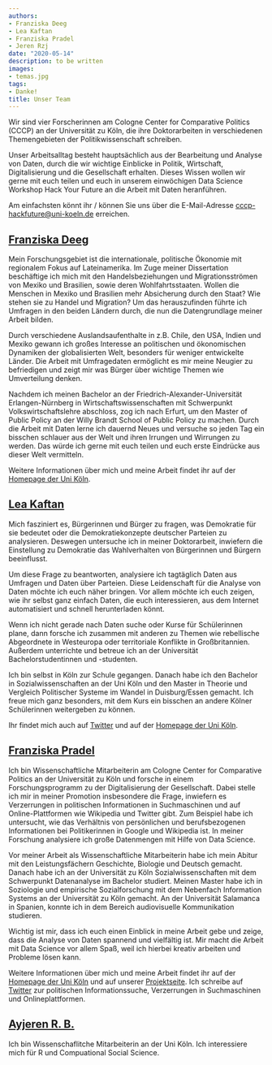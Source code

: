 ```yaml
---
authors:
- Franziska Deeg
- Lea Kaftan
- Franziska Pradel
- Jeren Rzj
date: "2020-05-14"
description: to be written
images:
- temas.jpg
tags:
- Danke!
title: Unser Team
---
```

  
Wir sind vier Forscherinnen am Cologne Center for Comparative Politics (CCCP) an der Universität zu Köln, die ihre Doktorarbeiten in verschiedenen Themengebieten der Politikwissenschaft schreiben. 
<!--more-->

Unser Arbeitsalltag besteht hauptsächlich aus der Bearbeitung und Analyse von Daten, durch die wir wichtige Einblicke in Politik, Wirtschaft, Digitalisierung und die Gesellschaft erhalten. Dieses Wissen wollen wir gerne mit euch teilen und euch in unserem einwöchigen Data Science Workshop Hack Your Future an die Arbeit mit Daten heranführen. 

Am einfachsten könnt ihr / können Sie uns über die E-Mail-Adresse cccp-hackfuture@uni-koeln.de erreichen. 

## [Franziska Deeg](https://www.linkedin.com/in/franziska-deeg-baa776150/)

Mein Forschungsgebiet ist die internationale, politische Ökonomie mit regionalem Fokus auf Lateinamerika. Im Zuge meiner Dissertation beschäftige ich mich mit den Handelsbeziehungen und Migrationsströmen von Mexiko und Brasilien, sowie deren Wohlfahrtsstaaten. Wollen die Menschen in Mexiko und Brasilien mehr Absicherung durch den Staat? Wie stehen sie zu Handel und Migration? Um das herauszufinden führte ich Umfragen in den beiden Ländern durch, die nun die Datengrundlage meiner Arbeit bilden. 

Durch verschiedene Auslandsaufenthalte in z.B. Chile, den USA, Indien und Mexiko gewann ich großes Interesse an politischen und ökonomischen Dynamiken der globalisierten Welt, besonders für weniger entwickelte Länder. Die Arbeit mit Umfragedaten ermöglicht es mir meine Neugier zu befriedigen und zeigt mir was Bürger über wichtige Themen wie Umverteilung denken.   

Nachdem ich meinen Bachelor an der Friedrich-Alexander-Universität Erlangen-Nürnberg in Wirtschaftswissenschaften mit Schwerpunkt Volkswirtschaftslehre abschloss, zog ich nach Erfurt, um den Master of Public Policy an der Willy Brandt School of Public Policy zu machen. Durch die Arbeit mit Daten lerne ich dauernd Neues und versuche so jeden Tag ein bisschen schlauer aus der Welt und ihren Irrungen und Wirrungen zu werden. Das würde ich gerne mit euch teilen und euch erste Eindrücke aus dieser Welt vermitteln.

Weitere Informationen über mich und meine Arbeit findet ihr auf der [Homepage der Uni Köln](https://cccp.uni-koeln.de/de/team/doctoral-researchers/franziska-deeg).

## [Lea Kaftan](https://www.linkedin.com/in/lea-kaftan-05971468/)

Mich fasziniert es, Bürgerinnen und Bürger zu fragen, was Demokratie für sie bedeutet oder die Demokratiekonzepte deutscher Parteien zu analysieren. Deswegen untersuche ich in meiner Doktorarbeit, inwiefern die Einstellung zu Demokratie das Wahlverhalten von Bürgerinnen und Bürgern beeinflusst.

Um diese Frage zu beantworten, analysiere ich tagtäglich Daten aus Umfragen und Daten über Parteien. Diese Leidenschaft für die Analyse von Daten möchte ich euch näher bringen. Vor allem möchte ich euch zeigen, wie ihr selbst ganz einfach Daten, die euch interessieren, aus dem Internet automatisiert und schnell herunterladen könnt.

Wenn ich nicht gerade nach Daten suche oder Kurse für Schülerinnen plane, dann forsche ich zusammen mit anderen zu Themen wie rebellische Abgeordnete in Westeuropa oder territoriale Konflikte in Großbritannien. Außerdem unterrichte und betreue ich an der Universität Bachelorstudentinnen und -studenten.

Ich bin selbst in Köln zur Schule gegangen. Danach habe ich den Bachelor in Sozialwissenschaften an der Uni Köln und den Master in Theorie und Vergleich Politischer Systeme im Wandel in Duisburg/Essen gemacht. Ich freue mich ganz besonders, mit dem Kurs ein bisschen an andere Kölner Schülerinnen weitergeben zu können.

Ihr findet mich auch auf [Twitter](https://twitter.com/Lea23459981) und auf der [Homepage der Uni Köln](https://cccp.uni-koeln.de/de/team/doctoral-researchers/lea-kaftan).

## [Franziska Pradel](https://www.linkedin.com/in/franziska-pradel-1a30347a/)

Ich bin Wissenschaftliche Mitarbeiterin am Cologne Center for Comparative Politics an der Universität zu Köln und forsche in einem Forschungsprogramm zu der Digitalisierung der Gesellschaft. Dabei stelle ich mir in meiner Promotion insbesondere die Frage, inwiefern es Verzerrungen in politischen Informationen in Suchmaschinen und auf Online-Plattformen wie Wikipedia und Twitter gibt. Zum Beispiel habe ich untersucht, wie das Verhältnis von persönlichen und berufsbezogenen Informationen bei Politikerinnen in Google und Wikipedia ist. In meiner Forschung analysiere ich große Datenmengen mit Hilfe von Data Science. 

Vor meiner Arbeit als Wissenschaftliche Mitarbeiterin habe ich mein Abitur mit den Leistungsfächern Geschichte, Biologie und Deutsch gemacht. Danach habe ich an der Universität zu Köln Sozialwissenschaften mit dem Schwerpunkt Datenanalyse im Bachelor studiert. Meinen Master habe ich in Soziologie und empirische Sozialforschung mit dem Nebenfach Information Systems an der Universität zu Köln gemacht. An der Universität Salamanca in Spanien, konnte ich in dem Bereich audiovisuelle Kommunikation studieren. 

Wichtig ist mir, dass ich euch einen Einblick in meine Arbeit gebe und zeige, dass die Analyse von Daten spannend und vielfältig ist. Mir macht die Arbeit mit Data Science vor allem Spaß, weil ich hierbei kreativ arbeiten und Probleme lösen kann.

Weitere Informationen über mich und meine Arbeit findet ihr auf der [Homepage der Uni Köln](https://cccp.uni-koeln.de/de/team/doctoral-researchers/franziska-pradel) und auf unserer [Projektseite](http://graduiertenkolleg-digitale-gesellschaft.nrw/esupol/). Ich schreibe auf [Twitter](https://twitter.com/FranziskaPradel) zur politischen Informationssuche, Verzerrungen in Suchmaschinen und Onlineplattformen.  


## [Ayjeren R. B.](https://www.linkedin.com/in/ayjeren-b-5275348b/)

Ich bin Wissenschaflitche Mitarbeiterin an der Uni Köln. Ich interessiere mich für R und Compuational Social Science.
